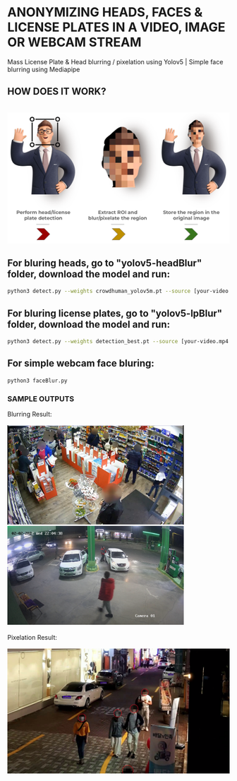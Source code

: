 # ANONYMIZING HEADS, FACES & LICENSE PLATES IN A VIDEO, IMAGE OR WEBCAM STREAM

Mass License Plate & Head blurring / pixelation using Yolov5 | Simple face blurring using Mediapipe

## HOW DOES IT WORK?
<br>
<img src="Steps.png" />
<br>

## For bluring heads, go to "yolov5-headBlur" folder, download the model and run:

```bash
python3 detect.py --weights crowdhuman_yolov5m.pt --source [your-video.mp4 / 0 for webcam / your-image.jpg] --heads
```

## For bluring license plates, go to "yolov5-lpBlur" folder, download the model and run:

```bash
python3 detect.py --weights detection_best.pt --source [your-video.mp4 / 0 for webcam / your-image.jpg] --view-img
```

## For simple webcam face bluring:

```bash
python3 faceBlur.py
```

### SAMPLE OUTPUTS

Blurring Result:
<br><br>
<img src="yolov5-headBlur/output.png" width="400"/> <img src="yolov5-lpBlur/output.png" width="400"/>
<br><br>
Pixelation Result:
<br><br>
<img src="pixelation.png" width="800" />